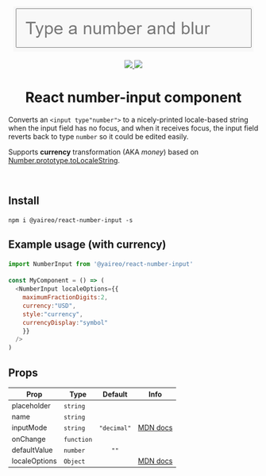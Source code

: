 <p align="center">
  <a href='https://codesandbox.io/s/yaireo-react-number-input-gghty4'>
    <img src="./demo.gif?sanitize=true" alt="converts input type number to locale string and back"/>
  </a>
<p>


<p align="center">
  <a href='https://www.npmjs.com/package/@yaireo/react-number-input'>
      <img src="https://badgen.net/npm/v/@yaireo/react-number-input" />
  </a>
  <img src="https://badgen.net/npm/dw/@yaireo/react-number-input" />
</p>

<h1 align="center">
  React number-input component
</h1>

Converts an `<input type"number">` to a nicely-printed locale-based string when the input field
has no focus, and when it receives focus, the input field reverts back to type `number` so it could be edited easily.

Supports **currency** transformation (AKA *money*) based on [Number.prototype.toLocaleString](https://stackoverflow.com/a/54534797/104380).


<br>

## Install

    npm i @yaireo/react-number-input -s

## Example usage (with currency)

```js
import NumberInput from '@yaireo/react-number-input'

const MyComponent = () => (
  <NumberInput localeOptions={{
    maximumFractionDigits:2,
    currency:"USD",
    style:"currency",
    currencyDisplay:"symbol"
    }}
  />
)
```


## Props

Prop                    | Type                      | Default     | Info
----------------------- | ------------------------- |:-----------:| -------------------------------------------------
placeholder             | `string`                  |             |
name                    | `string`                  |             |
inputMode               | `string`                  |`"decimal"`  | [MDN docs](https://developer.mozilla.org/en-US/docs/Web/HTML/Global_attributes/inputmode)
onChange                | `function`                |             |
defaultValue            | `number`                  | `""`        |
localeOptions           | `Object`                  |             | [MDN docs](https://developer.mozilla.org/en-US/docs/Web/JavaScript/Reference/Global_Objects/Intl/NumberFormat/NumberFormat)
